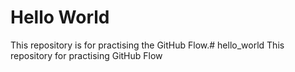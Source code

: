 # Hello World  
This repository is for practising the GitHub Flow.# hello_world
This repository for practising GitHub Flow
